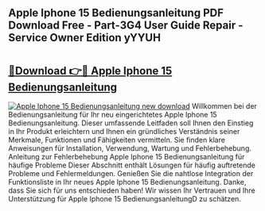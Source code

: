 ## Apple Iphone 15 Bedienungsanleitung PDF Download Free - Part-3G4 User Guide Repair - Service Owner Edition yYYUH

# <h2><a href="http://df50s4f.blite.top/?on=Apple+Iphone+15+Bedienungsanleitung">🔗Download 👉🔴 Apple Iphone 15 Bedienungsanleitung</a></h2>

[![Apple Iphone 15 Bedienungsanleitung new download](https://i.imgur.com/lujVjoI.png)](http://df50s4f.blite.top/?on=Apple+Iphone+15+Bedienungsanleitung)
Willkommen bei der Bedienungsanleitung für Ihr neu eingerichtetes Apple Iphone 15 Bedienungsanleitung. Dieser umfassende Leitfaden soll Ihnen den Einstieg in Ihr Produkt erleichtern und Ihnen ein gründliches Verständnis seiner Merkmale, Funktionen und Fähigkeiten vermitteln. Sie finden klare Anweisungen für Installation, Verwendung, Wartung und Fehlerbehebung. Anleitung zur Fehlerbehebung Apple Iphone 15 Bedienungsanleitung für häufige Probleme Dieser Abschnitt enthält Lösungen für häufig auftretende Probleme und Fehlermeldungen. Genießen Sie die nahtlose Integration der Funktionsliste in Ihr neues Apple Iphone 15 Bedienungsanleitung. Danke, dass Sie sich für uns entschieden haben! Wir wissen Ihr Vertrauen und Ihre Unterstützung für Apple Iphone 15 BedienungsanleitungD zu schätzen.
